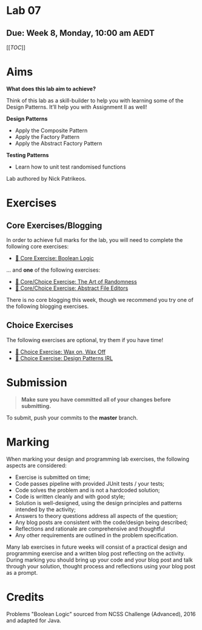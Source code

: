 # Lab 07

## Due: Week 8, Monday, 10:00 am AEDT

[[_TOC_]]

# Aims

**What does this lab aim to achieve?**

Think of this lab as a skill-builder to help you with learning some of the Design Patterns. It’ll help you with Assignment II as well!

**Design Patterns**

- Apply the Composite Pattern
- Apply the Factory Pattern
- Apply the Abstract Factory Pattern

**Testing Patterns**

- Learn how to unit test randomised functions

Lab authored by Nick Patrikeos.

# Exercises

## Core Exercises/Blogging

In order to achieve full marks for the lab, you will need to complete the following core exercises:

- [🧠 Core Exercise: Boolean Logic](/spec/CoreBooleanLogic.md)

... and **one** of the following exercises:

- [🎲 Core/Choice Exercise: The Art of Randomness](/spec/CoreRandomness.md)
- [📂 Core/Choice Exercise: Abstract File Editors](/spec/CoreAbstractFileEditor.md)

There is no core blogging this week, though we recommend you try one of the following blogging exercises.

## Choice Exercises

The following exercises are optional, try them if you have time!

- [🥋 Choice Exercise: Wax on, Wax Off](/spec/ChoiceWax.md)
- [🍃 Choice Exercise: Design Patterns IRL](/spec/ChoiceDesignPatterns.md)

# Submission

> **Make sure you have committed all of your changes before submitting.**

To submit, push your commits to the **master** branch.

# Marking

When marking your design and programming lab exercises, the following aspects are considered:

- Exercise is submitted on time;
- Code passes pipeline with provided JUnit tests / your tests;
- Code solves the problem and is not a hardcoded solution;
- Code is written cleanly and with good style;
- Solution is well-designed, using the design principles and patterns intended by the activity;
- Answers to theory questions address all aspects of the question;
- Any blog posts are consistent with the code/design being described;
- Reflections and rationale are comprehensive and thoughtful
- Any other requirements are outlined in the problem specification.

Many lab exercises in future weeks will consist of a practical design and programming exercise and a written blog post reflecting on the activity. During marking you should bring up your code and your blog post and talk through your solution, thought process and reflections using your blog post as a prompt.

# Credits

Problems "Boolean Logic" sourced from NCSS Challenge (Advanced), 2016 and adapted for Java.
